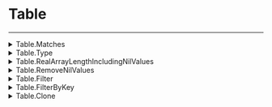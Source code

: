 # Table
---
<details><summary markdown="span">
Table.Matches</summary>

---

#### Check if a table1 and table2 have the exact same data (limited to one level)

##### `Shared`
##### Lib.Table.Matches(tbl1, tbl2)

#### Parameters
- **tbl1**: table - The first table
- **tbl2**: table - The second table
#### Return
- **return**: boolean - true if the tables are the same or false if they are different

---
</details>

<details><summary markdown="span">
Table.Type</summary>

---

#### Get the type od a table, either "object", "array" or "empty"

##### `Shared`
##### Lib.Table.Type(tbl)

#### Parameters
- **tbl**: table - The table
#### Return
- **return**: "object" | "array" | "empty" - the type of the table

---
</details>

<details><summary markdown="span">
Table.RealArrayLengthIncludingNilValues</summary>

---

#### Get the length of an array, even if there is nil values aswell as how many values are in the array

##### `Shared`
##### Lib.Table.RealArrayLengthIncludingNilValues(tbl)

#### Parameters
- **tbl**: table - The table
#### Return
- **return**: number, number - the length of the array and how many have values

---
</details>

<details><summary markdown="span">
Table.RemoveNilValues</summary>

---

#### Remove all nil values from a table

##### `Shared`
##### Lib.Table.RemoveNilValues(tbl)

#### Parameters
- **tbl**: table - The table
#### Return
- **return**: table  without nil values - the table

---
</details>

<details><summary markdown="span">
Table.Filter</summary>

---

#### Filter a table or array based on a function

##### `Shared`
##### Lib.Table.Filter(tbl, filter)

#### Parameters
- **tbl**: table - The table
- **filter**: function - The filter function
#### Return
- **return**: table - the filtered table

---
</details>

<details><summary markdown="span">
Table.FilterByKey</summary>

---

#### Reduce a table or array into a new array, with keys based on the value of "key"

##### `Shared`
##### Lib.Table.FilterByKey(table, key)

#### Parameters
- **table**: table - The table
- **key**: string - The key to get by
#### Return
- **return**: table - the sorted table

---
</details>

<details><summary markdown="span">
Table.Clone</summary>

---

#### Clone a table

##### `Shared`
##### Lib.Table.Clone(tbl)

#### Parameters
- **tbl**: table - The table
#### Return
- **return**: table - the cloned table

---
</details>

